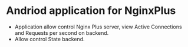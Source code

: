 # Andriod application for NginxPlus
* Application allow control Nginx Plus server, view Active Connections and Requests per second on backend. 
* Allow control State backend.
